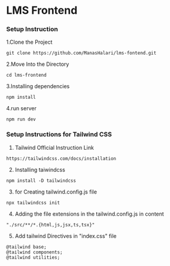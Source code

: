 # LMS Frontend

### Setup Instruction

1.Clone the Project

```
git clone https://github.com/ManasHalari/lms-fontend.git
```

2.Move Into the Directory

```
cd lms-frontend
```

3.Installing dependencies

```
npm install
```

4.run server

```
npm run dev
```

### Setup Instructions for Tailwind CSS

1. Tailwind Official Instruction Link

```
https://tailwindcss.com/docs/installation
```

2. Installing taiwindcss

```
npm install -D tailwindcss
```

3. for Creating tailwind.config.js file

```
npx tailwindcss init
```

4. Adding the file extensions in the tailwind.config.js in content

```
"./src/**/*.{html,js,jsx,ts,tsx}"
```

5. Add tailwind Directives in "index.css" file

```
@tailwind base;
@tailwind components;
@tailwind utilities;
```


